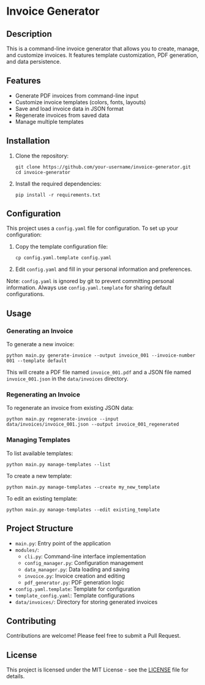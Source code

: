 # Invoice Generator

## Description

This is a command-line invoice generator that allows you to create, manage, and customize invoices. It features template customization, PDF generation, and data persistence.

## Features

- Generate PDF invoices from command-line input
- Customize invoice templates (colors, fonts, layouts)
- Save and load invoice data in JSON format
- Regenerate invoices from saved data
- Manage multiple templates

## Installation

1. Clone the repository:
   ```
   git clone https://github.com/your-username/invoice-generator.git
   cd invoice-generator
   ```

2. Install the required dependencies:
   ```
   pip install -r requirements.txt
   ```

## Configuration

This project uses a `config.yaml` file for configuration. To set up your configuration:

1. Copy the template configuration file:
   ```
   cp config.yaml.template config.yaml
   ```

2. Edit `config.yaml` and fill in your personal information and preferences.

Note: `config.yaml` is ignored by git to prevent committing personal information. Always use `config.yaml.template` for sharing default configurations.

## Usage

### Generating an Invoice

To generate a new invoice:

```
python main.py generate-invoice --output invoice_001 --invoice-number 001 --template default
```

This will create a PDF file named `invoice_001.pdf` and a JSON file named `invoice_001.json` in the `data/invoices` directory.

### Regenerating an Invoice

To regenerate an invoice from existing JSON data:

```
python main.py regenerate-invoice --input data/invoices/invoice_001.json --output invoice_001_regenerated
```

### Managing Templates

To list available templates:

```
python main.py manage-templates --list
```

To create a new template:

```
python main.py manage-templates --create my_new_template
```

To edit an existing template:

```
python main.py manage-templates --edit existing_template
```

## Project Structure

- `main.py`: Entry point of the application
- `modules/`:
  - `cli.py`: Command-line interface implementation
  - `config_manager.py`: Configuration management
  - `data_manager.py`: Data loading and saving
  - `invoice.py`: Invoice creation and editing
  - `pdf_generator.py`: PDF generation logic
- `config.yaml.template`: Template for configuration
- `template_config.yaml`: Template configurations
- `data/invoices/`: Directory for storing generated invoices

## Contributing

Contributions are welcome! Please feel free to submit a Pull Request.

## License

This project is licensed under the MIT License - see the [LICENSE](LICENSE) file for details.